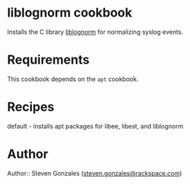 # liblognorm cookbook

Installs the C library [liblognorm](http://www.liblognorm.com//) for normalizing syslog events.

# Requirements

This cookbook depends on the `apt` cookbook.

# Recipes

default - installs apt packages for libee, libest, and liblognorm

# Author

Author:: Steven Gonzales (steven.gonzales@rackspace.com)
